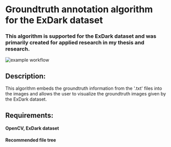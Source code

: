# Groundtruth annotation algorithm for the ExDark dataset
### This algorithm is supported for the ExDark dataset and was primarily created for applied research in my thesis and research.
![example workflow](https://img.shields.io/badge/Dataset-ExDark%20dataset-red?url=https://github.com/cs-chan/Exclusively-Dark-Image-Dataset)

## Description:
This algorithm embeds the groundtruth information from the '.txt' files into the images and allows the user to visualize the groundtruth images given by the ExDark dataset.

## Requirements:
#### OpenCV, ExDark dataset
#### Recommended file tree 